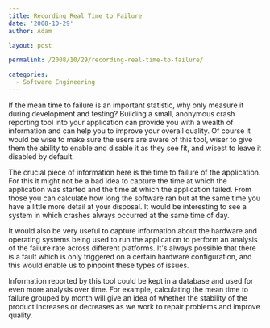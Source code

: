 ```yaml
---
title: Recording Real Time to Failure
date: '2008-10-29'
author: Adam

layout: post

permalink: /2008/10/29/recording-real-time-to-failure/

categories:
  - Software Engineering
---
```

If the mean time to failure is an important statistic, why only measure it
during development and testing? Building a small, anonymous crash reporting tool
into your application can provide you with a wealth of information and can help
you to improve your overall quality. Of course it would be wise to make sure the
users are aware of this tool, wiser to give them the ability to enable and
disable it as they see fit, and wisest to leave it disabled by default.

The crucial piece of information here is the time to failure of the application.
For this it might not be a bad idea to capture the time at which the application
was started and the time at which the application failed. From those you can
calculate how long the software ran but at the same time you have a little more
detail at your disposal. It would be interesting to see a system in which
crashes always occurred at the same time of day.

It would also be very useful to capture information about the hardware and
operating systems being used to run the application to perform an analysis of
the failure rate across different platforms. It's always possible that there is
a fault which is only triggered on a certain hardware configuration, and this
would enable us to pinpoint these types of issues.

Information reported by this tool could be kept in a database and used for even
more analysis over time. For example, calculating the mean time to failure
grouped by month will give an idea of whether the stability of the product
increases or decreases as we work to repair problems and improve quality.
